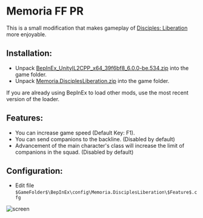 # Memoria FF PR
This is a small modification that makes gameplay of [Disciples: Liberation](https://store.steampowered.com/app/1287840/Disciples_Liberation/) more enjoyable. 

## Installation:
- Unpack [BepInEx_UnityIL2CPP_x64_39f6bf8_6.0.0-be.534.zip](https://github.com/Albeoris/Memoria.DisciplesLiberation/releases/download/v2022.01.05/BepInEx_UnityIL2CPP_x64_39f6bf8_6.0.0-be.534.zip) into the game folder.
- Unpack [Memoria.DisciplesLiberation.zip](https://github.com/Albeoris/Memoria.DisciplesLiberation/releases/download/v2022.01.05/Memoria.DisciplesLiberation.zip) into the game folder.

If you are already using BepInEx to load other mods, use the most recent version of the loader.

## Features:

- You can increase game speed (Default Key: F1).
- You can send companions to the backline. (Disabled by default)
- Advancement of the main character's class will increase the limit of companions in the squad. (Disabled by default)

## Configuration:

- Edit file `$GameFolder$\BepInEx\config\Memoria.DisciplesLiberation\$Feature$.cfg`


![screen](https://i.imgur.com/BaRmI6F.png)
